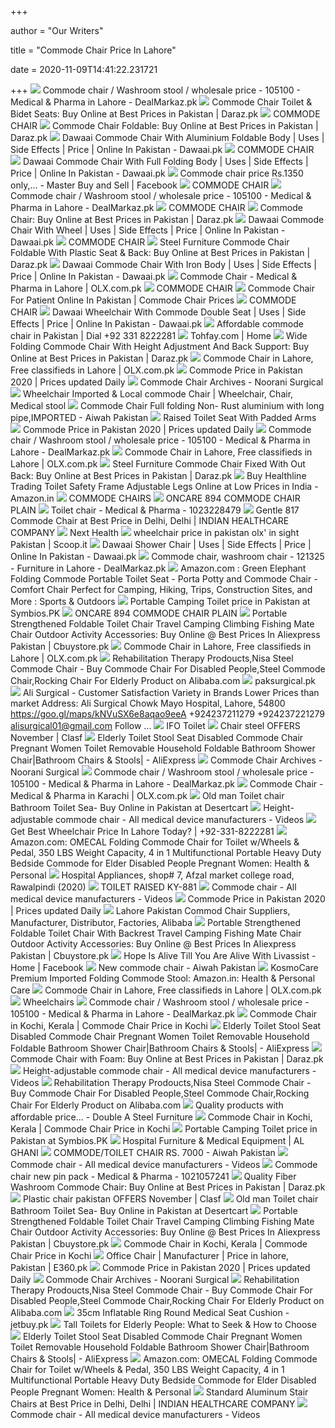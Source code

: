 +++
        
author = "Our Writers"
        
title = "Commode Chair Price In Lahore"
        
date = 2020-11-09T14:41:22.231721
        
+++
[ ![](https://dealmarkaz.pk/oc-content/uploads/1051/322361.jpg)](https://dealmarkaz.pk/oc-content/uploads/1051/322361.jpg) Commode chair / Washroom stool / wholesale price - 105100 - Medical &  Pharma in Lahore - DealMarkaz.pk
[ ![](https://static-01.daraz.pk/p/4d5231db78b2176e57e831bf7f7ccbc2.jpg_340x340q80.jpg_.webp)](https://static-01.daraz.pk/p/4d5231db78b2176e57e831bf7f7ccbc2.jpg_340x340q80.jpg_.webp) Commode Chair Toilet & Bidet Seats: Buy Online at Best Prices in Pakistan |  Daraz.pk
[ ![](http://www.medicalonline.pk/image/data/REHABLITATION/COMMODE%20CHAIRS/KY-817.jpg)](http://www.medicalonline.pk/image/data/REHABLITATION/COMMODE%20CHAIRS/KY-817.jpg) COMMODE CHAIR
[ ![](https://static-01.daraz.pk/p/07e8175062dd94f1b9d7a441a15a5bf3.jpg_340x340q80.jpg_.webp)](https://static-01.daraz.pk/p/07e8175062dd94f1b9d7a441a15a5bf3.jpg_340x340q80.jpg_.webp) Commode Chair Foldable: Buy Online at Best Prices in Pakistan | Daraz.pk
[ ![](https://products.dawaai.pk/2017/11/21506/item/dawdaw21506_101512045299.jpg)](https://products.dawaai.pk/2017/11/21506/item/dawdaw21506_101512045299.jpg) Dawaai Commode Chair With Aluminium Foldable Body | Uses | Side Effects |  Price | Online In Pakistan - Dawaai.pk
[ ![](http://www.medicalonline.pk/image/cache/data/REHABLITATION/COMMODE%20CHAIRS/KY-814-202x224.jpg)](http://www.medicalonline.pk/image/cache/data/REHABLITATION/COMMODE%20CHAIRS/KY-814-202x224.jpg) COMMODE CHAIR
[ ![](https://products.dawaai.pk/2017/11/21496/zoom/dawdaw21496_101512045359.jpg)](https://products.dawaai.pk/2017/11/21496/zoom/dawdaw21496_101512045359.jpg) Dawaai Commode Chair With Full Folding Body | Uses | Side Effects | Price |  Online In Pakistan - Dawaai.pk
[ ![](https://lookaside.fbsbx.com/lookaside/crawler/media/?media_id=2278656989086590)](https://lookaside.fbsbx.com/lookaside/crawler/media/?media_id=2278656989086590) Commode chair price Rs.1350 only,... - Master Buy and Sell | Facebook
[ ![](http://www.medicalonline.pk/image/data/REHABLITATION/COMMODE%20CHAIRS/KY-896.jpg)](http://www.medicalonline.pk/image/data/REHABLITATION/COMMODE%20CHAIRS/KY-896.jpg) COMMODE CHAIR
[ ![](https://dealmarkaz.pk/oc-content/uploads/1051/322362.jpg)](https://dealmarkaz.pk/oc-content/uploads/1051/322362.jpg) Commode chair / Washroom stool / wholesale price - 105100 - Medical &  Pharma in Lahore - DealMarkaz.pk
[ ![](http://www.medicalonline.pk/image/data/REHABLITATION/COMMODE%20CHAIRS/KY-894.jpg)](http://www.medicalonline.pk/image/data/REHABLITATION/COMMODE%20CHAIRS/KY-894.jpg) COMMODE CHAIR
[ ![](https://static-01.daraz.pk/p/e8ddf9993ce0c06a8907c94c30abf12a.jpg_340x340q80.jpg_.webp)](https://static-01.daraz.pk/p/e8ddf9993ce0c06a8907c94c30abf12a.jpg_340x340q80.jpg_.webp) Commode Chair: Buy Online at Best Prices in Pakistan | Daraz.pk
[ ![](https://products.dawaai.pk/2017/11/21507/zoom/dawdaw21507_101512045241.jpg)](https://products.dawaai.pk/2017/11/21507/zoom/dawdaw21507_101512045241.jpg) Dawaai Commode Chair With Wheel | Uses | Side Effects | Price | Online In  Pakistan - Dawaai.pk
[ ![](http://www.medicalonline.pk/image/data/REHABLITATION/COMMODE%20CHAIRS/KY-8941.jpg)](http://www.medicalonline.pk/image/data/REHABLITATION/COMMODE%20CHAIRS/KY-8941.jpg) COMMODE CHAIR
[ ![](https://static-01.daraz.pk/p/1753ead62d35c16815cd4eb8ccdcd645.jpg)](https://static-01.daraz.pk/p/1753ead62d35c16815cd4eb8ccdcd645.jpg) Steel Furniture Commode Chair Foldable With Plastic Seat & Back: Buy Online  at Best Prices in Pakistan | Daraz.pk
[ ![](https://products.dawaai.pk/2017/11/21511/item/dawdaw21511_101512045212.jpg)](https://products.dawaai.pk/2017/11/21511/item/dawdaw21511_101512045212.jpg) Dawaai Commode Chair With Iron Body | Uses | Side Effects | Price | Online  In Pakistan - Dawaai.pk
[ ![](https://apollo-singapore.akamaized.net/v1/files/6ul3f8jkvika1-PK/image;s=272x0)](https://apollo-singapore.akamaized.net/v1/files/6ul3f8jkvika1-PK/image;s=272x0) Commode Chair - Medical & Pharma in Lahore | OLX.com.pk
[ ![](http://www.medicalonline.pk/image/data/REHABLITATION/COMMODE%20CHAIRS/KY-696.jpg)](http://www.medicalonline.pk/image/data/REHABLITATION/COMMODE%20CHAIRS/KY-696.jpg) COMMODE CHAIR
[ ![](https://www.onlineshops.pk/wp-content/uploads/2018/11/Commode-chair-for-patients-price-in-pakistan.jpg)](https://www.onlineshops.pk/wp-content/uploads/2018/11/Commode-chair-for-patients-price-in-pakistan.jpg) Commode Chair For Patient Online In Pakistan | Commode Chair Prices
[ ![](http://www.medicalonline.pk/image/data/REHABLITATION/COMMODE%20CHAIRS/KY-899-A.jpg)](http://www.medicalonline.pk/image/data/REHABLITATION/COMMODE%20CHAIRS/KY-899-A.jpg) COMMODE CHAIR
[ ![](https://products.dawaai.pk/2017/11/21500/zoom/dawdaw21500_101512045333.jpg)](https://products.dawaai.pk/2017/11/21500/zoom/dawdaw21500_101512045333.jpg) Dawaai Wheelchair With Commode Double Seat | Uses | Side Effects | Price |  Online In Pakistan - Dawaai.pk
[ ![](https://www.dailypostshare.com/wp-content/uploads/2018/12/Commode-chair-price-in-Pakistan-1.jpg)](https://www.dailypostshare.com/wp-content/uploads/2018/12/Commode-chair-price-in-Pakistan-1.jpg) Affordable commode chair in Pakistan | Dial +92 331 8222281
[ ![](https://www.tohfay.com/images/products/0_pid_4170.jpg)](https://www.tohfay.com/images/products/0_pid_4170.jpg) Tohfay.com | Home
[ ![](https://static-01.daraz.pk/p/7e6869430af0032f945aa30ed4365f3b.jpg_340x340q80.jpg_.webp)](https://static-01.daraz.pk/p/7e6869430af0032f945aa30ed4365f3b.jpg_340x340q80.jpg_.webp) Wide Folding Commode Chair With Height Adjustment And Back Support: Buy  Online at Best Prices in Pakistan | Daraz.pk
[ ![](https://apollo-singapore.akamaized.net/v1/files/5xqf0nu3rbz-PK/image;s=272x0)](https://apollo-singapore.akamaized.net/v1/files/5xqf0nu3rbz-PK/image;s=272x0) Commode Chair in Lahore, Free classifieds in Lahore | OLX.com.pk
[ ![](https://www.shoppingum.com/static/store/products/dawaai/12f618999a54959756bf770d1f9a799c.jpg)](https://www.shoppingum.com/static/store/products/dawaai/12f618999a54959756bf770d1f9a799c.jpg) Commode Price in Pakistan 2020 | Prices updated Daily
[ ![](https://nooranisurgical.com/wp-content/uploads/2018/01/FS899-300x400.jpg)](https://nooranisurgical.com/wp-content/uploads/2018/01/FS899-300x400.jpg) Commode Chair Archives - Noorani Surgical
[ ![](https://i.pinimg.com/474x/3a/c7/f8/3ac7f8024c894b4cc4fa97dbc53e6210.jpg)](https://i.pinimg.com/474x/3a/c7/f8/3ac7f8024c894b4cc4fa97dbc53e6210.jpg) Wheelchair Imported &amp; Local commode Chair | Wheelchair, Chair, Medical  stool
[ ![](https://apollo-singapore.akamaized.net/v1/files/9egrso5eex3l2-PK/image;s=1080x1921)](https://apollo-singapore.akamaized.net/v1/files/9egrso5eex3l2-PK/image;s=1080x1921) Commode Chair Full folding Non- Rust aluminium with long pipe,IMPORTED -  Aiwah Pakistan
[ ![](https://www.paksurgical.pk/image/cache/data/Commode%20raised%20Seat-500x500.jpeg)](https://www.paksurgical.pk/image/cache/data/Commode%20raised%20Seat-500x500.jpeg) Raised Toilet Seat With Padded Arms
[ ![](https://www.shoppingum.com/static/store/products/dawaai/fb0600b30c7837ed86c87d0a81693c22.jpg)](https://www.shoppingum.com/static/store/products/dawaai/fb0600b30c7837ed86c87d0a81693c22.jpg) Commode Price in Pakistan 2020 | Prices updated Daily
[ ![](https://dealmarkaz.pk/oc-content/uploads/1051/322364_thumbnail.jpg)](https://dealmarkaz.pk/oc-content/uploads/1051/322364_thumbnail.jpg) Commode chair / Washroom stool / wholesale price - 105100 - Medical &  Pharma in Lahore - DealMarkaz.pk
[ ![](https://apollo-singapore.akamaized.net/v1/files/47fitfxf5bei3-PK/image;s=272x0)](https://apollo-singapore.akamaized.net/v1/files/47fitfxf5bei3-PK/image;s=272x0) Commode Chair in Lahore, Free classifieds in Lahore | OLX.com.pk
[ ![](https://static-01.daraz.pk/p/a6abf9ae008cbf6fd4a4b87a88188eea.jpg_340x340q80.jpg_.webp)](https://static-01.daraz.pk/p/a6abf9ae008cbf6fd4a4b87a88188eea.jpg_340x340q80.jpg_.webp) Steel Furniture Commode Chair Fixed With Out Back: Buy Online at Best Prices  in Pakistan | Daraz.pk
[ ![](https://images-na.ssl-images-amazon.com/images/I/41ScUBnludL.jpg)](https://images-na.ssl-images-amazon.com/images/I/41ScUBnludL.jpg) Buy Healthline Trading Toilet Safety Frame Adjustable Legs Online at Low  Prices in India - Amazon.in
[ ![](http://www.oncaremedical.com.pk/image/cache/catalog/ONCARE%20710%20B%20COMMODE%20CHAIR-550x550h.jpeg)](http://www.oncaremedical.com.pk/image/cache/catalog/ONCARE%20710%20B%20COMMODE%20CHAIR-550x550h.jpeg) COMMODE CHAIRS
[ ![](http://www.oncaremedical.com.pk/image/cache/catalog/ONCARE%20894%20COMMODE%20CHAIR-550x550h.jpeg)](http://www.oncaremedical.com.pk/image/cache/catalog/ONCARE%20894%20COMMODE%20CHAIR-550x550h.jpeg) ONCARE 894 COMMODE CHAIR PLAIN
[ ![](https://apollo-singapore.akamaized.net/v1/files/khlwvnwq97ty1-PK/image;s=850x0)](https://apollo-singapore.akamaized.net/v1/files/khlwvnwq97ty1-PK/image;s=850x0) Toilet chair - Medical & Pharma - 1023228479
[ ![](https://tiimg.tistatic.com/fp/1/004/618/gentle-817-commode-chair-349.jpg)](https://tiimg.tistatic.com/fp/1/004/618/gentle-817-commode-chair-349.jpg) Gentle 817 Commode Chair at Best Price in Delhi, Delhi | INDIAN HEALTHCARE  COMPANY
[ ![](https://nexthealth.pk/product_data/medium/36126Commode-Chair-With-Arm.png)](https://nexthealth.pk/product_data/medium/36126Commode-Chair-With-Arm.png) Next Health
[ ![](https://img.scoop.it/SSinC8koT2EZxkbbEToRETl72eJkfbmt4t8yenImKBVvK0kTmF0xjctABnaLJIm9)](https://img.scoop.it/SSinC8koT2EZxkbbEToRETl72eJkfbmt4t8yenImKBVvK0kTmF0xjctABnaLJIm9) wheelchair price in pakistan olx' in sight Pakistan | Scoop.it
[ ![](https://products.dawaai.pk/2017/11/21505/item/dawdaw21505_101512045306.jpg)](https://products.dawaai.pk/2017/11/21505/item/dawdaw21505_101512045306.jpg) Dawaai Shower Chair | Uses | Side Effects | Price | Online In Pakistan -  Dawaai.pk
[ ![](https://dealmarkaz.pk/oc-content/uploads/1213/384229.jpg)](https://dealmarkaz.pk/oc-content/uploads/1213/384229.jpg) Commode chair, washroom chair - 121325 - Furniture in Lahore - DealMarkaz.pk
[ ![](https://images-na.ssl-images-amazon.com/images/I/81soB0zKNLL._AC_SL1500_.jpg)](https://images-na.ssl-images-amazon.com/images/I/81soB0zKNLL._AC_SL1500_.jpg) Amazon.com : Green Elephant Folding Commode Portable Toilet Seat - Porta  Potty and Commode Chair - Comfort Chair Perfect for Camping, Hiking, Trips,  Construction Sites, and More : Sports & Outdoors
[ ![](https://beingoutside.files.wordpress.com/2011/12/portable-camping-toilets5.jpg)](https://beingoutside.files.wordpress.com/2011/12/portable-camping-toilets5.jpg) Portable Camping Toilet price in Pakistan at Symbios.PK
[ ![](http://www.oncaremedical.com.pk/image/cache/catalog/ONCARE%20894%20COMMODE%20CHAIR%20ADI-550x550h.jpeg)](http://www.oncaremedical.com.pk/image/cache/catalog/ONCARE%20894%20COMMODE%20CHAIR%20ADI-550x550h.jpeg) ONCARE 894 COMMODE CHAIR PLAIN
[ ![](https://ae01.alicdn.com/kf/HTB1dv.TaiDxK1Rjy1zcq6yGeXXab/Portable-Strengthened-Foldable-Toilet-Chair-Travel-font-b-Camping-b-font-Climbing-Fishing-font-b-Mate.jpg)](https://ae01.alicdn.com/kf/HTB1dv.TaiDxK1Rjy1zcq6yGeXXab/Portable-Strengthened-Foldable-Toilet-Chair-Travel-font-b-Camping-b-font-Climbing-Fishing-font-b-Mate.jpg) Portable Strengthened Foldable Toilet Chair Travel Camping Climbing Fishing  Mate Chair Outdoor Activity Accessories: Buy Online @ Best Prices In  Aliexpress Pakistan | Cbuystore.pk
[ ![](https://apollo-singapore.akamaized.net/v1/files/dpvaeg6ivd2i1-PK/image;s=272x0)](https://apollo-singapore.akamaized.net/v1/files/dpvaeg6ivd2i1-PK/image;s=272x0) Commode Chair in Lahore, Free classifieds in Lahore | OLX.com.pk
[ ![](https://sc01.alicdn.com/kf/UT81zVRXARaXXagOFbXN/738412102/UT81zVRXARaXXagOFbXN.jpg)](https://sc01.alicdn.com/kf/UT81zVRXARaXXagOFbXN/738412102/UT81zVRXARaXXagOFbXN.jpg) Rehabilitation Therapy Prodoucts,Nisa Steel Commode Chair - Buy Commode  Chair For Disabled People,Steel Commode Chair,Rocking Chair For Elderly  Product on Alibaba.com
[ ![](https://www.paksurgical.pk/image/cache/data/products/Wheel%20chair%20commode%20Ky608GC-189x280.jpeg)](https://www.paksurgical.pk/image/cache/data/products/Wheel%20chair%20commode%20Ky608GC-189x280.jpeg) paksurgical.pk
[ ![](https://lookaside.fbsbx.com/lookaside/crawler/media/?media_id=2478780529068680)](https://lookaside.fbsbx.com/lookaside/crawler/media/?media_id=2478780529068680) Ali Surgical - Customer Satisfaction  Variety in Brands  Lower Prices  than market   Address: Ali Surgical Chowk Mayo Hospital, Lahore, 54800  https://goo.gl/maps/kNVuSX6e8aqao9eeA +924237211279  +924237221279  alisurgical01@gmail.com Follow ...
[ ![](http://www.poloceramics.com/294-large_default/ifo-toilet-suite.jpg)](http://www.poloceramics.com/294-large_default/ifo-toilet-suite.jpg) IFO Toilet
[ ![](https://img.clasf.pk/2019/06/25/Commode-Chair-Steel-coated-896E2-WH-SL-20190625094153.7059630015.jpg)](https://img.clasf.pk/2019/06/25/Commode-Chair-Steel-coated-896E2-WH-SL-20190625094153.7059630015.jpg) Chair steel  OFFERS November  | Clasf
[ ![](https://ae01.alicdn.com/kf/Hdc82ca61b3ea43248d49e760672213b3z/Elderly-Toilet-Stool-Seat-Disabled-Commode-Chair-Pregnant-Women-Toilet-Removable-Household-Foldable-Bathroom-Shower-Chair.jpg)](https://ae01.alicdn.com/kf/Hdc82ca61b3ea43248d49e760672213b3z/Elderly-Toilet-Stool-Seat-Disabled-Commode-Chair-Pregnant-Women-Toilet-Removable-Household-Foldable-Bathroom-Shower-Chair.jpg) Elderly Toilet Stool Seat Disabled Commode Chair Pregnant Women Toilet  Removable Household Foldable Bathroom Shower Chair|Bathroom Chairs &  Stools| - AliExpress
[ ![](https://nooranisurgical.com/wp-content/uploads/2015/08/FS798L-300x400.jpg)](https://nooranisurgical.com/wp-content/uploads/2015/08/FS798L-300x400.jpg) Commode Chair Archives - Noorani Surgical
[ ![](https://dealmarkaz.pk/oc-content/uploads/1051/322365_thumbnail.jpg)](https://dealmarkaz.pk/oc-content/uploads/1051/322365_thumbnail.jpg) Commode chair / Washroom stool / wholesale price - 105100 - Medical &  Pharma in Lahore - DealMarkaz.pk
[ ![](https://apollo-singapore.akamaized.net/v1/files/8eojfh3xpd2d3-PK/image;s=272x0)](https://apollo-singapore.akamaized.net/v1/files/8eojfh3xpd2d3-PK/image;s=272x0) Commode Chair - Medical & Pharma in Karachi | OLX.com.pk
[ ![](https://images-na.ssl-images-amazon.com/images/I/41I4rWkt90L.jpg)](https://images-na.ssl-images-amazon.com/images/I/41I4rWkt90L.jpg) Old man Toilet chair Bathroom Toilet Sea- Buy Online in Pakistan at  Desertcart
[ ![](https://img.medicalexpo.com/images_me/photo-m2/104321-8897327.jpg)](https://img.medicalexpo.com/images_me/photo-m2/104321-8897327.jpg) Height-adjustable commode chair - All medical device manufacturers - Videos
[ ![](https://www.dailypostshare.com/wp-content/uploads/2019/04/Wheelchair-Price-in-Lahore-Today.jpg)](https://www.dailypostshare.com/wp-content/uploads/2019/04/Wheelchair-Price-in-Lahore-Today.jpg) Get Best Wheelchair Price In Lahore Today? | +92-331-8222281
[ ![](https://images-na.ssl-images-amazon.com/images/I/519yDwjiEPL._AC_SX425_.jpg)](https://images-na.ssl-images-amazon.com/images/I/519yDwjiEPL._AC_SX425_.jpg) Amazon.com: OMECAL Folding Commode Chair for Toilet w/Wheels & Pedal, 350  LBS Weight Capacity, 4 in 1 Multifunctional Portable Heavy Duty Bedside  Commode for Elder Disabled People Pregnant Women: Health & Personal
[ ![](https://scontent.fymy1-2.fna.fbcdn.net/v/t1.0-9/155455_283095011777487_1783212468_n.jpg?_nc_cat=110&_nc_sid=2d5d41&_nc_ohc=oTkBZCfGX0sAX_njQJL&_nc_ht=scontent.fymy1-2.fna&oh=4c318d6357a7f97587e488763cb16678&oe=5FA951EB)](https://scontent.fymy1-2.fna.fbcdn.net/v/t1.0-9/155455_283095011777487_1783212468_n.jpg?_nc_cat=110&_nc_sid=2d5d41&_nc_ohc=oTkBZCfGX0sAX_njQJL&_nc_ht=scontent.fymy1-2.fna&oh=4c318d6357a7f97587e488763cb16678&oe=5FA951EB) Hospital Appliances, shop# 7, Afzal market college road, Rawalpindi (2020)
[ ![](https://www.paksurgical.pk/image/cache/data/REHABLITATION/COMMODE%20CHAIRS/KY-881-500x500.jpg)](https://www.paksurgical.pk/image/cache/data/REHABLITATION/COMMODE%20CHAIRS/KY-881-500x500.jpg) TOILET RAISED KY-881
[ ![](https://img.medicalexpo.com/images_me/photo-m2/112999-10251366.jpg)](https://img.medicalexpo.com/images_me/photo-m2/112999-10251366.jpg) Commode chair - All medical device manufacturers - Videos
[ ![](https://www.shoppingum.com/static/store/products/myshopideas/261c695748e15530715c76545f6f4a1a.jpg)](https://www.shoppingum.com/static/store/products/myshopideas/261c695748e15530715c76545f6f4a1a.jpg) Commode Price in Pakistan 2020 | Prices updated Daily
[ ![](https://sc01.alicdn.com/kf/Hc71f2c3b07fd4cce99233e6b82a3b0d1n.jpg_200x200.jpg)](https://sc01.alicdn.com/kf/Hc71f2c3b07fd4cce99233e6b82a3b0d1n.jpg_200x200.jpg) Lahore Pakistan Commod Chair Suppliers, Manufacturer, Distributor,  Factories, Alibaba
[ ![](https://ae01.alicdn.com/kf/HTB1J4GTp_mWBKNjSZFBq6xxUFXam/Portable-Strengthened-Foldable-Toilet-Chair-with-Backrest-Travel-font-b-Camping-b-font-Fishing-font-b.jpg)](https://ae01.alicdn.com/kf/HTB1J4GTp_mWBKNjSZFBq6xxUFXam/Portable-Strengthened-Foldable-Toilet-Chair-with-Backrest-Travel-font-b-Camping-b-font-Fishing-font-b.jpg) Portable Strengthened Foldable Toilet Chair With Backrest Travel Camping  Fishing Mate Chair Outdoor Activity Accessories: Buy Online @ Best Prices  In Aliexpress Pakistan | Cbuystore.pk
[ ![](https://lookaside.fbsbx.com/lookaside/crawler/media/?media_id=2279885462054175)](https://lookaside.fbsbx.com/lookaside/crawler/media/?media_id=2279885462054175) Hope Is Alive Till You Are Alive With Livassist - Home | Facebook
[ ![](https://apollo-singapore.akamaized.net/v1/files/19iqdhnm4o7i1-PK/image;s=1080x1921)](https://apollo-singapore.akamaized.net/v1/files/19iqdhnm4o7i1-PK/image;s=1080x1921) New commode chair - Aiwah Pakistan
[ ![](https://images-na.ssl-images-amazon.com/images/I/51bOrSaZDYL._SL1280_.jpg)](https://images-na.ssl-images-amazon.com/images/I/51bOrSaZDYL._SL1280_.jpg) KosmoCare Premium Imported Folding Commode Stool: Amazon.in: Health &  Personal Care
[ ![](https://apollo-singapore.akamaized.net/v1/files/x63ilzssrri02-PK/image;s=272x0)](https://apollo-singapore.akamaized.net/v1/files/x63ilzssrri02-PK/image;s=272x0) Commode Chair in Lahore, Free classifieds in Lahore | OLX.com.pk
[ ![](http://www.paksurgical.pk/image/cache/data/products/CP%20Chair%20KY958LC-592x308.jpg)](http://www.paksurgical.pk/image/cache/data/products/CP%20Chair%20KY958LC-592x308.jpg) Wheelchairs
[ ![](https://dealmarkaz.pk/oc-content/uploads/1051/322363_thumbnail.jpg)](https://dealmarkaz.pk/oc-content/uploads/1051/322363_thumbnail.jpg) Commode chair / Washroom stool / wholesale price - 105100 - Medical &  Pharma in Lahore - DealMarkaz.pk
[ ![](https://5.imimg.com/data5/SH/GC/MY-41273413/hospital-commode-chair-250x250.jpg)](https://5.imimg.com/data5/SH/GC/MY-41273413/hospital-commode-chair-250x250.jpg) Commode Chair in Kochi, Kerala | Commode Chair Price in Kochi
[ ![](https://ae01.alicdn.com/kf/H80d1915b5cc144869a1992834f69c016z/Elderly-Toilet-Stool-Seat-Disabled-Commode-Chair-Pregnant-Women-Toilet-Removable-Household-Foldable-Bathroom-Shower-Chair.jpg_960x960.jpg)](https://ae01.alicdn.com/kf/H80d1915b5cc144869a1992834f69c016z/Elderly-Toilet-Stool-Seat-Disabled-Commode-Chair-Pregnant-Women-Toilet-Removable-Household-Foldable-Bathroom-Shower-Chair.jpg_960x960.jpg) Elderly Toilet Stool Seat Disabled Commode Chair Pregnant Women Toilet  Removable Household Foldable Bathroom Shower Chair|Bathroom Chairs &  Stools| - AliExpress
[ ![](https://static-01.daraz.pk/p/b318ffefb797c85d725c97af2dbc2c78.jpg_340x340q80.jpg_.webp)](https://static-01.daraz.pk/p/b318ffefb797c85d725c97af2dbc2c78.jpg_340x340q80.jpg_.webp) Commode Chair with Foam: Buy Online at Best Prices in Pakistan | Daraz.pk
[ ![](https://img.medicalexpo.com/images_me/photo-m2/122099-15602317.jpg)](https://img.medicalexpo.com/images_me/photo-m2/122099-15602317.jpg) Height-adjustable commode chair - All medical device manufacturers - Videos
[ ![](https://sc01.alicdn.com/kf/UT8lrxSXvxaXXagOFbXs/738412102/UT8lrxSXvxaXXagOFbXs.jpg_.webp)](https://sc01.alicdn.com/kf/UT8lrxSXvxaXXagOFbXs/738412102/UT8lrxSXvxaXXagOFbXs.jpg_.webp) Rehabilitation Therapy Prodoucts,Nisa Steel Commode Chair - Buy Commode  Chair For Disabled People,Steel Commode Chair,Rocking Chair For Elderly  Product on Alibaba.com
[ ![](https://lookaside.fbsbx.com/lookaside/crawler/media/?media_id=1688590831218504&get_thumbnail=1)](https://lookaside.fbsbx.com/lookaside/crawler/media/?media_id=1688590831218504&get_thumbnail=1) Quality products with affordable price... - Double A Steel Furniture
[ ![](https://5.imimg.com/data5/UR/XP/CB/SELLER-2955455/stool-with-pot-commode-chair-250x250.jpg)](https://5.imimg.com/data5/UR/XP/CB/SELLER-2955455/stool-with-pot-commode-chair-250x250.jpg) Commode Chair in Kochi, Kerala | Commode Chair Price in Kochi
[ ![](http://i00.i.aliimg.com/wsphoto/v0/642346638_1/24L-New-Portable-Toilet-for-Travel-Camping-Outdoor-Indoor-emergency-outside.jpg)](http://i00.i.aliimg.com/wsphoto/v0/642346638_1/24L-New-Portable-Toilet-for-Travel-Camping-Outdoor-Indoor-emergency-outside.jpg) Portable Camping Toilet price in Pakistan at Symbios.PK
[ ![](https://www.alghani.pk/wp-content/uploads/2018/11/Hospital-Bed-1.jpg)](https://www.alghani.pk/wp-content/uploads/2018/11/Hospital-Bed-1.jpg) Hospital Furniture & Medical Equipment | AL GHANI
[ ![](https://apollo-singapore.akamaized.net/v1/files/fo84jxuxzvh81-PK/image;s=505x898)](https://apollo-singapore.akamaized.net/v1/files/fo84jxuxzvh81-PK/image;s=505x898) COMMODE/TOILET CHAIR RS. 7000 - Aiwah Pakistan
[ ![](https://img.medicalexpo.com/images_me/photo-m2/125299-14016163.jpg)](https://img.medicalexpo.com/images_me/photo-m2/125299-14016163.jpg) Commode chair - All medical device manufacturers - Videos
[ ![](https://apollo-singapore.akamaized.net/v1/files/i4edp64qr7ny-PK/image;s=850x0)](https://apollo-singapore.akamaized.net/v1/files/i4edp64qr7ny-PK/image;s=850x0) Commode chair new pin pack - Medical & Pharma - 1021057241
[ ![](https://static-01.daraz.pk/p/6fbb025fae116323d0ace23114badb23.jpg)](https://static-01.daraz.pk/p/6fbb025fae116323d0ace23114badb23.jpg) Quality Fiber Washroom Commode Chair: Buy Online at Best Prices in Pakistan  | Daraz.pk
[ ![](https://img.clasf.pk/2020/04/20/ceo-chair-imported-furniture-at-low-price-pakistan-lahore-202004200734423196700000.jpg)](https://img.clasf.pk/2020/04/20/ceo-chair-imported-furniture-at-low-price-pakistan-lahore-202004200734423196700000.jpg) Plastic chair pakistan  OFFERS November  | Clasf
[ ![](https://images-na.ssl-images-amazon.com/images/I/41pT6hutlML.jpg)](https://images-na.ssl-images-amazon.com/images/I/41pT6hutlML.jpg) Old man Toilet chair Bathroom Toilet Sea- Buy Online in Pakistan at  Desertcart
[ ![](https://ae01.alicdn.com/kf/HTB1CfFBcjTpK1RjSZKPq6y3UpXao/Portable-Strengthened-Foldable-Toilet-Chair-Travel-Camping-Climbing-Fishing-Mate-Chair-Outdoor-Activity-Accessories.jpg)](https://ae01.alicdn.com/kf/HTB1CfFBcjTpK1RjSZKPq6y3UpXao/Portable-Strengthened-Foldable-Toilet-Chair-Travel-Camping-Climbing-Fishing-Mate-Chair-Outdoor-Activity-Accessories.jpg) Portable Strengthened Foldable Toilet Chair Travel Camping Climbing Fishing  Mate Chair Outdoor Activity Accessories: Buy Online @ Best Prices In  Aliexpress Pakistan | Cbuystore.pk
[ ![](https://5.imimg.com/data5/YA/TO/YV/SELLER-11354561/elbow-crutches-250x250.jpg)](https://5.imimg.com/data5/YA/TO/YV/SELLER-11354561/elbow-crutches-250x250.jpg) Commode Chair in Kochi, Kerala | Commode Chair Price in Kochi
[ ![](https://www.e360.pk//ProductsPhotos/1910045647351570184635.jpg)](https://www.e360.pk//ProductsPhotos/1910045647351570184635.jpg) Office Chair | Manufacturer | Price in lahore, Pakistan | E360.pk
[ ![](https://www.shoppingum.com/static/store/products/dvago/61709c40455c633fc0ae24cd439f3a77.jpg)](https://www.shoppingum.com/static/store/products/dvago/61709c40455c633fc0ae24cd439f3a77.jpg) Commode Price in Pakistan 2020 | Prices updated Daily
[ ![](https://nooranisurgical.com/wp-content/uploads/2018/01/7001AW-6500-300x400.jpg)](https://nooranisurgical.com/wp-content/uploads/2018/01/7001AW-6500-300x400.jpg) Commode Chair Archives - Noorani Surgical
[ ![](https://sc01.alicdn.com/kf/UT8i6BRXzdaXXagOFbXy/738412102/UT8i6BRXzdaXXagOFbXy.jpg_.webp)](https://sc01.alicdn.com/kf/UT8i6BRXzdaXXagOFbXy/738412102/UT8i6BRXzdaXXagOFbXy.jpg_.webp) Rehabilitation Therapy Prodoucts,Nisa Steel Commode Chair - Buy Commode  Chair For Disabled People,Steel Commode Chair,Rocking Chair For Elderly  Product on Alibaba.com
[ ![](https://jetbuy.pk/wp-content/uploads/2020/04/air-ring-custion-for-office-chair-buy-online-in-pakistan-pak-health-shop-.jpg1_.jpg)](https://jetbuy.pk/wp-content/uploads/2020/04/air-ring-custion-for-office-chair-buy-online-in-pakistan-pak-health-shop-.jpg1_.jpg) 35cm Inflatable Ring Round Medical Seat Cushion - jetbuy.pk
[ ![](https://www.greatseniorliving.com/assets/img/tall-toilets-@3X.jpg)](https://www.greatseniorliving.com/assets/img/tall-toilets-@3X.jpg) Tall Toilets for Elderly People: What to Seek & How to Choose
[ ![](https://ae01.alicdn.com/kf/H53d692d8b3854837aee948f22d9e875af/Elderly-Toilet-Stool-Seat-Disabled-Commode-Chair-Pregnant-Women-Toilet-Removable-Household-Foldable-Bathroom-Shower-Chair.jpg_960x960.jpg)](https://ae01.alicdn.com/kf/H53d692d8b3854837aee948f22d9e875af/Elderly-Toilet-Stool-Seat-Disabled-Commode-Chair-Pregnant-Women-Toilet-Removable-Household-Foldable-Bathroom-Shower-Chair.jpg_960x960.jpg) Elderly Toilet Stool Seat Disabled Commode Chair Pregnant Women Toilet  Removable Household Foldable Bathroom Shower Chair|Bathroom Chairs &  Stools| - AliExpress
[ ![](https://m.media-amazon.com/images/I/519yDwjiEPL._AC_SS350_.jpg)](https://m.media-amazon.com/images/I/519yDwjiEPL._AC_SS350_.jpg) Amazon.com: OMECAL Folding Commode Chair for Toilet w/Wheels & Pedal, 350  LBS Weight Capacity, 4 in 1 Multifunctional Portable Heavy Duty Bedside  Commode for Elder Disabled People Pregnant Women: Health & Personal
[ ![](https://tiimg.tistatic.com/fp/1/006/258/standard-aluminum-stair-chairs-797.jpg)](https://tiimg.tistatic.com/fp/1/006/258/standard-aluminum-stair-chairs-797.jpg) Standard Aluminum Stair Chairs at Best Price in Delhi, Delhi | INDIAN  HEALTHCARE COMPANY
[ ![](https://img.medicalexpo.com/images_me/photo-m2/76994-15765971.jpg)](https://img.medicalexpo.com/images_me/photo-m2/76994-15765971.jpg) Commode chair - All medical device manufacturers - Videos
